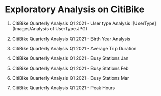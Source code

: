 # Exploratory Analysis on CitiBike

1. CitiBike Quarterly Analysis Q1 2021 - User type Analysis
![UserType](Images/Analysis of UserType.JPG)

2. CitiBike Quarterly Analysis Q1 2021 - Birth Year Analysis

3. CitiBike Quarterly Analysis Q1 2021 - Average Trip Duration

4. CitiBike Quarterly Analysis Q1 2021 - Busy Stations Jan

5. CitiBike Quarterly Analysis Q1 2021 - Busy Stations Feb

6. CitiBike Quarterly Analysis Q1 2021 - Busy Stations Mar

7. CitiBike Quarterly Analysis Q1 2021 - Peak Hours